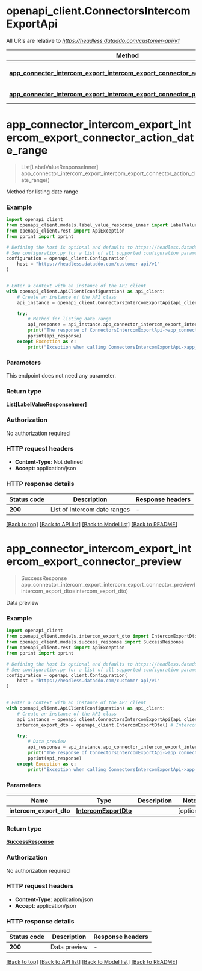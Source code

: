 # openapi_client.ConnectorsIntercomExportApi

All URIs are relative to *https://headless.dataddo.com/customer-api/v1*

Method | HTTP request | Description
------------- | ------------- | -------------
[**app_connector_intercom_export_intercom_export_connector_action_date_range**](ConnectorsIntercomExportApi.md#app_connector_intercom_export_intercom_export_connector_action_date_range) | **GET** /connectors/intercom_export/actions/dateRange | Method for listing date range
[**app_connector_intercom_export_intercom_export_connector_preview**](ConnectorsIntercomExportApi.md#app_connector_intercom_export_intercom_export_connector_preview) | **POST** /connectors/intercom_export/preview | Data preview


# **app_connector_intercom_export_intercom_export_connector_action_date_range**
> List[LabelValueResponseInner] app_connector_intercom_export_intercom_export_connector_action_date_range()

Method for listing date range

### Example


```python
import openapi_client
from openapi_client.models.label_value_response_inner import LabelValueResponseInner
from openapi_client.rest import ApiException
from pprint import pprint

# Defining the host is optional and defaults to https://headless.dataddo.com/customer-api/v1
# See configuration.py for a list of all supported configuration parameters.
configuration = openapi_client.Configuration(
    host = "https://headless.dataddo.com/customer-api/v1"
)


# Enter a context with an instance of the API client
with openapi_client.ApiClient(configuration) as api_client:
    # Create an instance of the API class
    api_instance = openapi_client.ConnectorsIntercomExportApi(api_client)

    try:
        # Method for listing date range
        api_response = api_instance.app_connector_intercom_export_intercom_export_connector_action_date_range()
        print("The response of ConnectorsIntercomExportApi->app_connector_intercom_export_intercom_export_connector_action_date_range:\n")
        pprint(api_response)
    except Exception as e:
        print("Exception when calling ConnectorsIntercomExportApi->app_connector_intercom_export_intercom_export_connector_action_date_range: %s\n" % e)
```



### Parameters

This endpoint does not need any parameter.

### Return type

[**List[LabelValueResponseInner]**](LabelValueResponseInner.md)

### Authorization

No authorization required

### HTTP request headers

 - **Content-Type**: Not defined
 - **Accept**: application/json

### HTTP response details

| Status code | Description | Response headers |
|-------------|-------------|------------------|
**200** | List of Intercom date ranges |  -  |

[[Back to top]](#) [[Back to API list]](../README.md#documentation-for-api-endpoints) [[Back to Model list]](../README.md#documentation-for-models) [[Back to README]](../README.md)

# **app_connector_intercom_export_intercom_export_connector_preview**
> SuccessResponse app_connector_intercom_export_intercom_export_connector_preview(intercom_export_dto=intercom_export_dto)

Data preview

### Example


```python
import openapi_client
from openapi_client.models.intercom_export_dto import IntercomExportDto
from openapi_client.models.success_response import SuccessResponse
from openapi_client.rest import ApiException
from pprint import pprint

# Defining the host is optional and defaults to https://headless.dataddo.com/customer-api/v1
# See configuration.py for a list of all supported configuration parameters.
configuration = openapi_client.Configuration(
    host = "https://headless.dataddo.com/customer-api/v1"
)


# Enter a context with an instance of the API client
with openapi_client.ApiClient(configuration) as api_client:
    # Create an instance of the API class
    api_instance = openapi_client.ConnectorsIntercomExportApi(api_client)
    intercom_export_dto = openapi_client.IntercomExportDto() # IntercomExportDto |  (optional)

    try:
        # Data preview
        api_response = api_instance.app_connector_intercom_export_intercom_export_connector_preview(intercom_export_dto=intercom_export_dto)
        print("The response of ConnectorsIntercomExportApi->app_connector_intercom_export_intercom_export_connector_preview:\n")
        pprint(api_response)
    except Exception as e:
        print("Exception when calling ConnectorsIntercomExportApi->app_connector_intercom_export_intercom_export_connector_preview: %s\n" % e)
```



### Parameters


Name | Type | Description  | Notes
------------- | ------------- | ------------- | -------------
 **intercom_export_dto** | [**IntercomExportDto**](IntercomExportDto.md)|  | [optional] 

### Return type

[**SuccessResponse**](SuccessResponse.md)

### Authorization

No authorization required

### HTTP request headers

 - **Content-Type**: application/json
 - **Accept**: application/json

### HTTP response details

| Status code | Description | Response headers |
|-------------|-------------|------------------|
**200** | Data preview |  -  |

[[Back to top]](#) [[Back to API list]](../README.md#documentation-for-api-endpoints) [[Back to Model list]](../README.md#documentation-for-models) [[Back to README]](../README.md)

